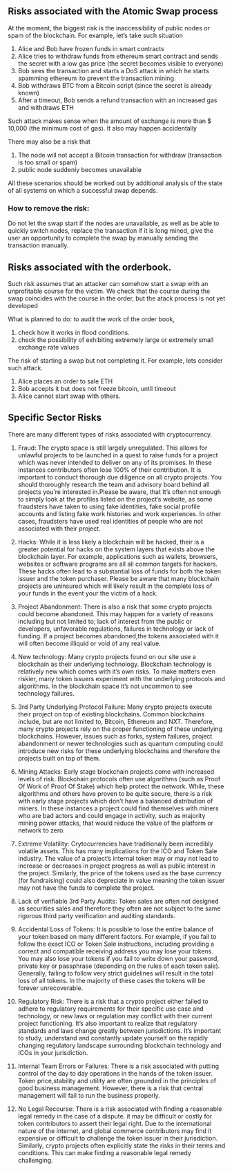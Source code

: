## Risks associated with the Atomic Swap process
At the moment, the biggest risk is the inaccessibility of public nodes or spam of the blockchain. For example, let’s take such situation

1. Alice and Bob have frozen funds in smart contracts
2. Alice tries to withdraw funds from ethereum smart contract and sends the secret with a low gas price (the secret becomes visible to everyone)
3. Bob sees the transaction and starts a DoS attack in which he starts spamming ethereum ito prevent the transaction mining.
4. Bob withdraws BTC from a Bitcoin script (since the secret is already known)
5. After a timeout, Bob sends a refund transaction with an increased gas and withdraws ETH

Such attack makes sense when the amount of exchange is more than $ 10,000 (the minimum cost of gas). It also may happen accidentally

There may also be a risk that
1. The node will not accept a Bitcoin transaction for withdraw (transaction is too small or spam)
2. public node suddenly becomes unavailable

All these scenarios should be worked out by additional analysis of the state of all systems on which a successful swap depends.

### How to remove the risk:
Do not let the swap start if the nodes are unavailable, as well as be able to quickly switch nodes, replace the transaction if it is long mined, give the user an opportunity to complete the swap by manually sending the transaction manually.

## Risks associated with the orderbook.
Such risk assumes that an attacker can somehow start a swap with an unprofitable course for the victim. We check that the course during the swap coincides with the course in the order, but the atack process is not yet developed

What is planned to do: to audit the work of the order book,
1. check how it works in flood conditions.
2. check the possibility of exhibiting extremely large or extremely small exchange rate values

The risk of starting a swap but not completing it.
For example, lets consider such attack.
1. Alice places an order to sale ETH
2. Bob accepts it but does not freeze bitcoin, until timeout
3. Alice cannot start swap with others.

## Specific Sector Risks
There are many different types of risks associated with cryptocurrency. 

1. Fraud: The crypto space is still largely unregulated. This allows for unlawful projects to be launched in a quest to raise funds for a project which was never intended to deliver on any of its promises. In these instances contributors often lose 100% of their contribution. It is important to conduct thorough due diligence on all crypto projects. You should thoroughly research the team and advisory board behind all projects you’re interested in.Please be aware, that It’s often not enough to simply look at the profiles listed on the project’s website, as some fraudsters  have taken to using fake identities, fake social profile accounts and listing fake work histories and work experiences. In other cases, fraudsters have used real identities of people who are not associated with their project.

2. Hacks: While it is less likely a blockchain will be hacked, their is a greater potential for hacks on the system layers that exists above the blockchain layer. For example, applications such as wallets, browsers, websites or software programs are all all common targets for hackers. These hacks often lead to a substantial loss of funds for both the token issuer and the token purchaser. Please be aware that many blockchain projects are uninsured which will likely result in the complete loss of your funds in the event your the victim of a hack.

3. Project Abandonment: There is also a risk that some crypto projects could become abandoned. This may happen for a variety of reasons including but not limited to; lack of interest from the public or developers, unfavorable regulations, failures in technology or lack of funding. If a project becomes abandoned,the tokens associated with it will often become illiquid or void of any real value.

4. New technology: Many crypto projects found on our site use a blockchain as their underlying technology. Blockchain technology is relatively new which comes with it’s own risks. To make matters even riskier, many token issuers experiment with the underlying protocols and algorithms. In the blockchain space it’s not uncommon to see technology failures.

5. 3rd Party Underlying Protocol Failure: Many crypto projects execute their project on top of existing blockchains. Common blockchains include, but are not limited to, Bitcoin, Ethereum and NXT. Therefore, many crypto projects rely on the proper functioning of these underlying blockchains. However, issues such as forks, system failures, project abandonment or newer technologies such as quantum computing could introduce new risks for these underlying blockchains and therefore the projects built on top of them.

6. Mining Attacks: Early stage blockchain projects come with increased levels of risk. Blockchain protocols often use algorithms (such as Proof Of Work of Proof Of Stake) which help protect the network. While, these algorithms and others have proven to be quite secure, there is a risk with early stage projects which don’t have a balanced distribution of miners. In these instances a project could find themselves with miners who are bad actors and could engage in activity, such as majority mining power attacks, that would reduce the value of the platform or network to zero.

7. Extreme Volatility: Crytocurrencies have traditionally been incredibly volatile assets. This has many implications for the ICO and Token Sale industry. The value of a project’s internal token may or may not lead to increase or decreases in project progress as well as public interest in the project. Similarly, the price of the tokens used as the base currency (for fundraising) could also depreciate in value meaning the token issuer may not have the funds to complete the project.

8. Lack of verifiable 3rd Party Audits: Token sales are often not designed as securities sales and therefore they often are not subject to the same rigorous third party verification and auditing standards.

9. Accidental Loss of Tokens: It is possible to lose the entire balance of your token based on many different factors. For example, if you fail to follow the exact ICO or Token Sale instructions, including providing a correct and compatible receiving address you may lose your tokens. You may also lose your tokens if you fail to write down your password, private key or passphrase (depending on the rules of each token sale). Generally, failing to follow very strict guidelines will result in the total loss of all tokens. In the majority of these cases the tokens will be forever unrecoverable.

10. Regulatory Risk: There is a risk that a crypto project either failed to adhere to regulatory requirements for their specific use case and technology, or new laws or regulation may conflict with their current project functioning. It’s also important to realize that regulatory standards and laws change greatly between jurisdictions. It’s important to study, understand and constantly update yourself on the rapidly changing regulatory landscape surrounding blockchain technology and ICOs in your jurisdiction.

11. Internal Team Errors or Failures: There is a risk associated with putting control of the day to day operations in the hands of the token issuer. Token price,stability and utility are often grounded in the principles of good business management. However, there is a risk that central management will fail to run the business properly.

12. No Legal Recourse: There is a risk associated with finding a reasonable legal remedy in the case of a dispute. it may be difficult or costly for token contributors to assert their legal right. Due to the international nature of the internet, and global commerce contributors may find it expensive or difficult to challenge the token issuer in their jurisdiction. Similarly, crypto projects often explicitly state the risks in their terms and conditions. This can make finding a reasonable legal remedy challenging.
